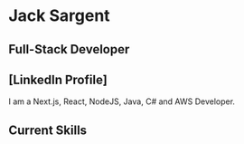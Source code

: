 # Jack Sargent
## Full-Stack Developer 
## [LinkedIn Profile]

I am a Next.js, React, NodeJS, Java, C# and AWS Developer. 

## Current Skills


<!-- | Skill | Rating (out of 10) | Years Used |
| ------ | ------ | ----- |
| [JavaScript] | 7 | 2 |
| [Typescript] | 6 | 1 |
| [React.js] | 8 | 2 |
| [Node.js] | 6 | 2|
| [Next.js] | 6 | 1 |
| [Express] | 7 | 2 |
| [Stripe] | 7 | 1 |
| [Git] | 9 | 2 |
| [Sequelize] | 7 | 1 |
| [Postgresql] | 6 | 1 |
| [MongoDB] | 6 | 1 |
| [GraphQL] | 7 | 1 |
| [AWS] | 7 | 1 |
| [Heroku] | 4 | 0.5 |
| [SCRUM] | 8 | 1 |
| SQL | 4 | 1 |
| [Twilio] | 6 | 1 | -->

